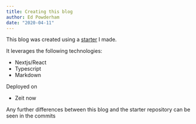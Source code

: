 ```yaml
---
title: Creating this blog
author: Ed Powderham
date: "2020-04-11"
---
```


This blog was created using a [starter](https://github.com/powderham/nextjs-blog-starter) I made.

It leverages the following technologies:

- Nextjs/React
- Typescript
- Markdown

Deployed on

- Zeit now

Any further differences between this blog and the starter repository can be seen in the commits
